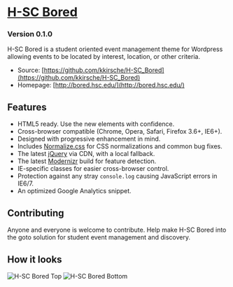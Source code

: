 # [H-SC Bored](http://bored.hsc.edu/)
### Version 0.1.0

H-SC Bored is a student oriented event management theme for Wordpress allowing
events to be located by interest, location, or other criteria.

* Source: [https://github.com/kkirsche/H-SC_Bored](https://github.com/kkirsche/H-SC_Bored)
* Homepage: [http://bored.hsc.edu/](http://bored.hsc.edu/)


## Features

* HTML5 ready. Use the new elements with confidence.
* Cross-browser compatible (Chrome, Opera, Safari, Firefox 3.6+, IE6+).
* Designed with progressive enhancement in mind.
* Includes [Normalize.css](http://necolas.github.com/normalize.css/) for CSS
  normalizations and common bug fixes.
* The latest [jQuery](http://jquery.com/) via CDN, with a local fallback.
* The latest [Modernizr](http://modernizr.com/) build for feature detection.
* IE-specific classes for easier cross-browser control.
* Protection against any stray `console.log` causing JavaScript errors in
  IE6/7.
* An optimized Google Analytics snippet.


## Contributing

Anyone and everyone is welcome to contribute. Help make H-SC Bored into the
goto solution for student event management and discovery.

## How it looks
![H-SC Bored Top](http://i.imgur.com/N4VOqye.jpg)
![H-SC Bored Bottom](http://i.imgur.com/FEefCEt)
